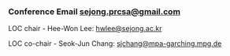 ### Conference Email sejong.prcsa@gmail.com

LOC chair - Hee-Won Lee: hwlee@sejong.ac.kr

LOC co-chair - Seok-Jun Chang: sjchang@mpa-garching.mpg.de
